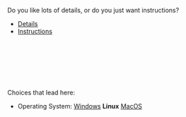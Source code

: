 Do you like lots of details, or do you just want instructions?



- [Details](start3_ba.md)
- [Instructions](start3_bb.md)



<br><br><br>
------
Choices that lead here:
- Operating System: [Windows](start2_a.md) **Linux** [MacOS](start2_c.md)
